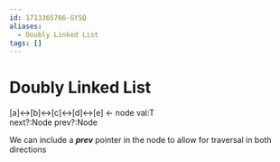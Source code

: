 ```yaml
---
id: 1713365766-GYSQ
aliases:
  - Doubly Linked List
tags: []
---
```


# Doubly Linked List
[a]<->[b]<->[c]<->[d]<->[e] <- node<t> 
                               val:T   
                               next?:Node<T>
                               prev?:Node<T>

We can include a ***prev*** pointer in the node to allow for traversal in both directions
